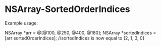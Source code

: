 NSArray-SortedOrderIndices
==========================
Example usage:

NSArray *arr = @[@100, @250, @400, @180];
NSArray *sortedIndices = [arr sortedOrderIndices]; //sortedIndices is now equal to [2, 1, 3, 0]
